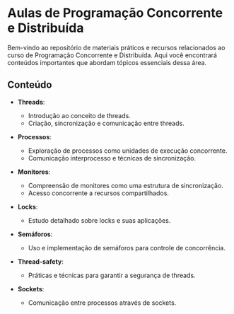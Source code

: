 # Aulas de Programação Concorrente e Distribuída

Bem-vindo ao repositório de materiais práticos e recursos relacionados ao curso de Programação Concorrente e Distribuída. Aqui você encontrará conteúdos importantes que abordam tópicos essenciais dessa área.

## Conteúdo

- **Threads**: 
  - Introdução ao conceito de threads.
  - Criação, sincronização e comunicação entre threads.

- **Processos**: 
  - Exploração de processos como unidades de execução concorrente.
  - Comunicação interprocesso e técnicas de sincronização.

- **Monitores**: 
  - Compreensão de monitores como uma estrutura de sincronização.
  - Acesso concorrente a recursos compartilhados.

- **Locks**: 
  - Estudo detalhado sobre locks e suas aplicações.

- **Semáforos**: 
  - Uso e implementação de semáforos para controle de concorrência.

- **Thread-safety**: 
  - Práticas e técnicas para garantir a segurança de threads.

- **Sockets**: 
  - Comunicação entre processos através de sockets.
